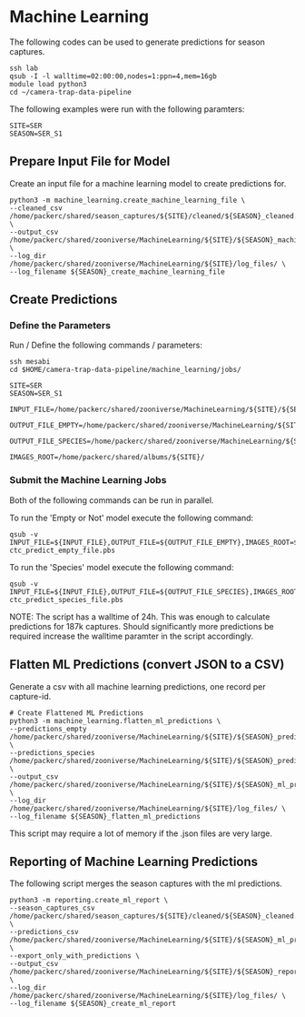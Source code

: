 # Machine Learning

The following codes can be used to generate predictions for season captures.

```
ssh lab
qsub -I -l walltime=02:00:00,nodes=1:ppn=4,mem=16gb
module load python3
cd ~/camera-trap-data-pipeline
```

The following examples were run with the following paramters:
```
SITE=SER
SEASON=SER_S1
```

## Prepare Input File for Model

Create an input file for a machine learning model to create predictions for.

```
python3 -m machine_learning.create_machine_learning_file \
--cleaned_csv /home/packerc/shared/season_captures/${SITE}/cleaned/${SEASON}_cleaned.csv \
--output_csv /home/packerc/shared/zooniverse/MachineLearning/${SITE}/${SEASON}_machine_learning_input.csv \
--log_dir /home/packerc/shared/zooniverse/MachineLearning/${SITE}/log_files/ \
--log_filename ${SEASON}_create_machine_learning_file
```


## Create Predictions

### Define the Parameters

Run / Define the following commands / parameters:
```
ssh mesabi
cd $HOME/camera-trap-data-pipeline/machine_learning/jobs/

SITE=SER
SEASON=SER_S1

INPUT_FILE=/home/packerc/shared/zooniverse/MachineLearning/${SITE}/${SEASON}_machine_learning_input.csv

OUTPUT_FILE_EMPTY=/home/packerc/shared/zooniverse/MachineLearning/${SITE}/${SEASON}_predictions_empty_or_not.json

OUTPUT_FILE_SPECIES=/home/packerc/shared/zooniverse/MachineLearning/${SITE}/${SEASON}_predictions_species.json

IMAGES_ROOT=/home/packerc/shared/albums/${SITE}/
```

### Submit the Machine Learning Jobs

Both of the following commands can be run in parallel.

To run the 'Empty or Not' model execute the following command:
```
qsub -v INPUT_FILE=${INPUT_FILE},OUTPUT_FILE=${OUTPUT_FILE_EMPTY},IMAGES_ROOT=${IMAGES_ROOT} ctc_predict_empty_file.pbs
```

To run the 'Species' model execute the following command:
```
qsub -v INPUT_FILE=${INPUT_FILE},OUTPUT_FILE=${OUTPUT_FILE_SPECIES},IMAGES_ROOT=${IMAGES_ROOT} ctc_predict_species_file.pbs
```

NOTE: The script has a walltime of 24h. This was enough to calculate predictions for 187k captures. Should significantly more predictions be required increase the walltime paramter in the script accordingly.

## Flatten ML Predictions (convert JSON to a CSV)

Generate a csv with all machine learning predictions, one record per capture-id.

```
# Create Flattened ML Predictions
python3 -m machine_learning.flatten_ml_predictions \
--predictions_empty /home/packerc/shared/zooniverse/MachineLearning/${SITE}/${SEASON}_predictions_empty_or_not.json \
--predictions_species /home/packerc/shared/zooniverse/MachineLearning/${SITE}/${SEASON}_predictions_species.json \
--output_csv /home/packerc/shared/zooniverse/MachineLearning/${SITE}/${SEASON}_ml_preds_flat.csv \
--log_dir /home/packerc/shared/zooniverse/MachineLearning/${SITE}/log_files/ \
--log_filename ${SEASON}_flatten_ml_predictions
```

This script may require a lot of memory if the .json files are very large.


## Reporting of Machine Learning Predictions

The following script merges the season captures with the ml predictions.
```
python3 -m reporting.create_ml_report \
--season_captures_csv /home/packerc/shared/season_captures/${SITE}/cleaned/${SEASON}_cleaned.csv \
--predictions_csv /home/packerc/shared/zooniverse/MachineLearning/${SITE}/${SEASON}_ml_preds_flat.csv \
--export_only_with_predictions \
--output_csv /home/packerc/shared/zooniverse/MachineLearning/${SITE}/${SEASON}_report_ml.csv \
--log_dir /home/packerc/shared/zooniverse/MachineLearning/${SITE}/log_files/ \
--log_filename ${SEASON}_create_ml_report
```

